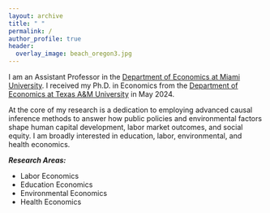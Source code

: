 ```yaml
---
layout: archive
title: " "
permalink: /
author_profile: true
header:
  overlay_image: beach_oregon3.jpg
---
```



I am an Assistant Professor in the [Department of Economics at Miami University](https://miamioh.edu/fsb/directory/?up=/query/all/all/Economics/all). I received my Ph.D. in Economics from the [Department of Economics at Texas A&M University](https://liberalarts.tamu.edu/economics/)  in May 2024.

At the core of my research is a dedication to employing advanced causal inference methods to answer how public policies and environmental factors shape human capital development, labor market outcomes, and social equity. I am broadly interested in education, labor, environmental, and health economics.

***Research Areas:***
- Labor Economics
- Education Economics
- Environmental Economics
- Health Economics





